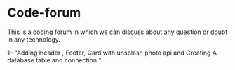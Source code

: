 # Code-forum
 This is a coding forum in which we can discuss about any question or doubt in any technology.
 
 
 1- "Adding Header , Footer, Card with unsplash photo api  and Creating A database table and connection "
